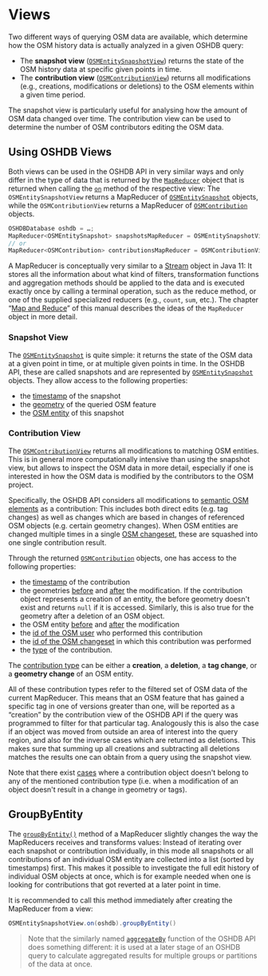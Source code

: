 Views
=====

Two different ways of querying OSM data are available, which determine how the OSM history data is actually analyzed in a given OSHDB query:

* The **snapshot view** ([`OSMEntitySnapshotView`](https://docs.ohsome.org/java/oshdb/1.1.1/aggregated/org/heigit/ohsome/oshdb/api/mapreducer/OSMEntitySnapshotView.html)) returns the state of the OSM history data at specific given points in time.
* The **contribution view** ([`OSMContributionView`](https://docs.ohsome.org/java/oshdb/1.1.1/aggregated/org/heigit/ohsome/oshdb/api/mapreducer/OSMContributionView.html)) returns all modifications (e.g., creations, modifications or deletions) to the OSM elements within a given time period.

The snapshot view is particularly useful for analysing how the amount of OSM data changed over time. The contribution view can be used to determine the number of OSM contributors editing the OSM data.

<!-- todo: figure: time-slices compared to "events" -->

Using OSHDB Views
-----------------

Both views can be used in the OSHDB API in very similar ways and only differ in the type of data that is returned by the [`MapReducer`](https://docs.ohsome.org/java/oshdb/1.1.1/aggregated/org/heigit/ohsome/oshdb/api/mapreducer/MapReducer.html) object that is returned when calling the [`on`](https://docs.ohsome.org/java/oshdb/1.1.1/aggregated/org/heigit/ohsome/oshdb/api/mapreducer/OSMContributionView.html#on(org.heigit.ohsome.oshdb.api.db.OSHDBDatabase)) method of the respective view: The `OSMEntitySnapshotView` returns a MapReducer of [`OSMEntitySnapshot`](https://docs.ohsome.org/java/oshdb/1.1.1/aggregated/org/heigit/ohsome/oshdb/util/mappable/OSMEntitySnapshot.html) objects, while the `OSMContributionView` returns a MapReducer of [`OSMContribution`](https://docs.ohsome.org/java/oshdb/1.1.1/aggregated/org/heigit/ohsome/oshdb/util/mappable/OSMContribution.html) objects.

```java
OSHDBDatabase oshdb = …;
MapReducer<OSMEntitySnapshot> snapshotsMapReducer = OSMEntitySnapshotView.on(oshdb);
// or
MapReducer<OSMContribution> contributionsMapReducer = OSMContributionView.on(oshdb);
```

A MapReducer is conceptually very similar to a [Stream](https://docs.oracle.com/en/java/javase/11/docs/api/java.base/java/util/stream/Stream.html) object in Java 11: It stores all the information about what kind of filters, transformation functions and aggregation methods should be applied to the data and is executed exactly once by calling a terminal operation, such as the reduce method, or one of the supplied specialized reducers (e.g., `count`, `sum`, etc.). The chapter “[Map and Reduce](map-reduce.md)” of this manual describes the ideas of the `MapReducer` object in more detail.

### Snapshot View

The [`OSMEntitySnapshot`](https://docs.ohsome.org/java/oshdb/1.1.1/aggregated/org/heigit/ohsome/oshdb/util/mappable/OSMEntitySnapshot.html) is quite simple: it returns the state of the OSM data at a given point in time, or at multiple given points in time. In the OSHDB API, these are called snapshots and are represented by [`OSMEntitySnapshot`](https://docs.ohsome.org/java/oshdb/1.1.1/aggregated/org/heigit/ohsome/oshdb/util/mappable/OSMEntitySnapshot.html) objects. They allow access to the following properties:

* the [timestamp](https://docs.ohsome.org/java/oshdb/1.1.1/aggregated/org/heigit/ohsome/oshdb/util/mappable/OSMEntitySnapshot.html#getTimestamp()) of the snapshot
* the [geometry](https://docs.ohsome.org/java/oshdb/1.1.1/aggregated/org/heigit/ohsome/oshdb/util/mappable/OSMEntitySnapshot.html#getGeometry()) of the queried OSM feature
* the [OSM entity](https://docs.ohsome.org/java/oshdb/1.1.1/aggregated/org/heigit/ohsome/oshdb/util/mappable/OSMEntitySnapshot.html#getEntity()) of this snapshot

### Contribution View

The [`OSMContributionView`](https://docs.ohsome.org/java/oshdb/1.1.1/aggregated/org/heigit/ohsome/oshdb/api/mapreducer/OSMContributionView.html) returns all modifications to matching OSM entities. This is in general more computationally intensive than using the snapshot view, but allows to inspect the OSM data in more detail, especially if one is interested in how the OSM data is modified by the contributors to the OSM project.

Specifically, the OSHDB API considers all modifications to [semantic OSM elements](https://wiki.openstreetmap.org/wiki/Semantic_elements) as a contribution: This includes both direct edits (e.g. tag changes) as well as changes which are based in changes of referenced OSM objects (e.g. certain geometry changes). When OSM entities are changed multiple times in a single [OSM changeset](https://wiki.openstreetmap.org/wiki/Changeset), these are squashed into one single contribution result.

Through the returned [`OSMContribution`](https://docs.ohsome.org/java/oshdb/1.1.1/aggregated/org/heigit/ohsome/oshdb/util/mappable/OSMContribution.html) objects, one has access to the following properties:

* the [timestamp](https://docs.ohsome.org/java/oshdb/1.1.1/aggregated/org/heigit/ohsome/oshdb/util/mappable/OSMContribution.html#getTimestamp()) of the contribution
* the geometries [before](https://docs.ohsome.org/java/oshdb/1.1.1/aggregated/org/heigit/ohsome/oshdb/util/mappable/OSMContribution.html#getGeometryBefore()) and [after](https://docs.ohsome.org/java/oshdb/1.1.1/aggregated/org/heigit/ohsome/oshdb/util/mappable/OSMContribution.html#getGeometryAfter()) the modification. If the contribution object represents a creation of an entity, the before geometry doesn't exist and returns `null` if it is accessed. Similarly, this is also true for the geometry after a deletion of an OSM object.
* the OSM entity [before](https://docs.ohsome.org/java/oshdb/1.1.1/aggregated/org/heigit/ohsome/oshdb/util/mappable/OSMContribution.html#getEntityBefore()) and [after](https://docs.ohsome.org/java/oshdb/1.1.1/aggregated/org/heigit/ohsome/oshdb/util/mappable/OSMContribution.html#getEntityBefore()) the modification
* the [id of the OSM user](https://docs.ohsome.org/java/oshdb/1.1.1/aggregated/org/heigit/ohsome/oshdb/util/mappable/OSMContribution.html#getContributorUserId()) who performed this contribution
* the [id of the OSM changeset](https://docs.ohsome.org/java/oshdb/1.1.1/aggregated/org/heigit/ohsome/oshdb/util/mappable/OSMContribution.html#getChangesetId()) in which this contribution was performed
* the [type](https://docs.ohsome.org/java/oshdb/1.1.1/aggregated/org/heigit/ohsome/oshdb/util/mappable/OSMContribution.html#getContributionTypes()) of the contribution.

The [contribution type](https://docs.ohsome.org/java/oshdb/1.1.1/aggregated/org/heigit/ohsome/oshdb/util/celliterator/ContributionType.html) can be either a **creation**, a **deletion**, a **tag change**, or a **geometry change** of an OSM entity.

All of these contribution types refer to the filtered set of OSM data of the current MapReducer. This means that an OSM feature that has gained a specific tag in one of versions greater than one, will be reported as a “creation” by the contribution view of the OSHDB API if the query was programmed to filter for that particular tag. Analogously this is also the case if an object was moved from outside an area of interest into the query region, and also for the inverse cases which are returned as deletions. This makes sure that summing up all creations and subtracting all deletions matches the results one can obtain from a query using the snapshot view.

Note that there exist [cases](https://github.com/GIScience/oshdb/issues/87) where a contribution object doesn't belong to any of the mentioned contribution type (i.e. when a modification of an object doesn't result in a change in geometry or tags).

GroupByEntity
-------------

The [`groupByEntity()`](https://docs.ohsome.org/java/oshdb/1.1.1/aggregated/org/heigit/ohsome/oshdb/api/mapreducer/MapReducer.html#groupByEntity()) method of a MapReducer slightly changes the way the MapReducers receives and transforms values: Instead of iterating over each snapshot or contribution individually, in this mode all snapshots or all contributions of an individual OSM entity are collected into a list (sorted by timestamps) first. This makes it possible to investigate the full edit history of individual OSM objects at once, which is for example needed when one is looking for contributions that got reverted at a later point in time.

It is recommended to call this method immediately after creating the MapReducer from a view:

```java
OSMEntitySnapshotView.on(oshdb).groupByEntity()
```

> Note that the similarly named [`aggregateBy`](aggregation.md) function of the OSHDB API does something different: it is used at a later stage of an OSHDB query to calculate aggregated results for multiple groups or partitions of the data at once.
